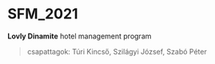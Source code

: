# SFM_2021
**Lovly Dinamite** hotel management program
>csapattagok: Túri Kincső, Szilágyi József, Szabó Péter
